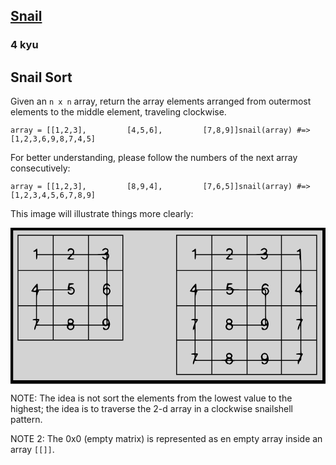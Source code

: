 <h2><a href=https://www.codewars.com/kata/521c2db8ddc89b9b7a0000c1/train/javascript target="_blank">Snail</a></h2><h3>4 kyu</h3><h2 id="snail-sort">Snail Sort</h2><p>Given an <code>n x n</code> array, return the array elements arranged from outermost elements to the middle element, traveling clockwise.</p><pre><code>array = [[1,2,3],         [4,5,6],         [7,8,9]]snail(array) #=&gt; [1,2,3,6,9,8,7,4,5]</code></pre><p>For better understanding, please follow the numbers of the next array consecutively:</p><pre><code>array = [[1,2,3],         [8,9,4],         [7,6,5]]snail(array) #=&gt; [1,2,3,4,5,6,7,8,9]</code></pre><p>This image will illustrate things more clearly:</p><p><svg style="background-color:lightgray" preserveAspectRatio="xMidYMid meet" viewBox="0 0 715.000000 354.000000" height="354.000000pt" width="715.000000pt" xmlns="http://www.w3.org/2000/svg" version="1.0"><g stroke="none" fill="#000000" transform="translate(0.000000,354.000000) scale(0.100000,-0.100000)"><path d="M0 1770 l0 -1770 3575 0 3575 0 0 1770 0 1770 -3575 0 -3575 0 0 -1770z m7080 10 l0 -1700 -3510 0 -3510 0 0 1700 0 1700 3510 0 3510 0 0 -1700z"></path><path d="M160 2180 l0 -1200 1200 0 1200 0 0 1200 0 1200 -1200 0 -1200 0 0 -1200z m800 970 l0 -210 -175 0 -175 0 0 58 c0 32 -3 62 -6 65 -4 4 -20 -5 -36 -18 -16 -14 -34 -25 -39 -25 -5 0 -9 -7 -9 -15 0 -11 8 -13 30 -8 l30 6 0 -93 c0 -69 3 -91 13 -88 6 3 13 25 15 51 l3 47 175 0 174 0 0 -170 0 -170 -390 0 -390 0 0 390 0 390 390 0 390 0 0 -210z m800 0 l0 -210 -161 0 -161 0 6 34 c9 47 -7 81 -44 96 -44 18 -100 -7 -100 -45 0 -30 11 -32 28 -5 14 22 61 27 80 8 16 -16 15 -49 -2 -70 -12 -16 -35 -18 -220 -18 l-206 0 0 210 0 210 390 0 390 0 0 -210z m780 -180 l0 -390 -170 0 -170 0 0 123 c0 111 2 126 20 142 24 22 27 80 4 102 -9 9 -12 22 -8 32 24 52 -5 100 -60 101 -28 0 -76 -33 -76 -52 0 -13 30 -9 46 7 20 19 48 19 64 0 17 -20 6 -43 -25 -55 -14 -5 -24 -15 -23 -22 2 -10 -38 -14 -179 -16 l-183 -2 0 210 0 210 380 0 380 0 0 -390z m-1213 -88 c-54 -56 -50 -62 43 -62 47 0 80 4 80 10 0 6 -22 10 -48 10 -27 0 -52 3 -56 7 -3 4 8 22 26 40 l32 33 178 0 178 0 0 -170 0 -170 -390 0 -390 0 0 170 0 170 192 0 192 0 -37 -38z m853 -2 c0 -32 -4 -40 -18 -40 -11 0 -27 9 -37 20 -18 20 -45 27 -45 12 0 -20 29 -44 60 -51 l35 -7 3 -117 3 -117 -201 0 -200 0 0 170 0 170 200 0 200 0 0 -40z m32 8 c-9 -9 -12 -7 -12 12 0 19 3 21 12 12 9 -9 9 -15 0 -24z m-1252 -538 l0 -210 -170 0 -170 0 0 65 c0 50 -3 65 -15 65 -17 0 -137 -158 -132 -174 2 -6 27 -12 55 -14 l52 -3 0 -150 0 -149 -200 0 -200 0 0 390 0 390 390 0 390 0 0 -210z m800 -180 l0 -390 -390 0 -390 0 0 170 0 170 205 0 c130 0 205 4 205 10 0 6 -11 10 -25 10 -14 0 -25 5 -25 10 0 6 16 10 35 10 41 0 60 -26 50 -70 -9 -43 -84 -54 -99 -15 -8 22 -26 18 -26 -4 0 -26 37 -51 76 -51 45 0 86 49 82 99 -4 44 -55 85 -95 75 -22 -6 -24 -4 -21 22 3 26 7 29 47 34 69 8 65 30 -6 30 l-59 0 -12 -45 c-7 -25 -12 -56 -12 -70 l0 -25 -160 0 -160 0 0 210 0 210 390 0 390 0 0 -390z m420 250 l0 -139 -28 -15 c-39 -20 -52 -55 -52 -136 0 -64 2 -70 31 -94 17 -14 35 -26 40 -26 5 0 9 -51 9 -115 l0 -115 -200 0 -200 0 0 390 0 390 200 0 200 0 0 -140z m360 -250 l0 -390 -170 0 -170 0 0 116 c0 104 2 116 18 121 23 6 52 53 52 86 0 28 -35 77 -56 77 -9 0 -14 11 -14 30 0 34 5 37 26 15 19 -19 34 -19 34 -1 0 8 -13 24 -30 36 l-30 21 0 140 0 139 170 0 170 0 0 -390z m-360 41 c0 -26 -17 -40 -52 -41 -10 0 2 31 20 53 22 25 32 21 32 -12z m-1590 -38 c0 -45 -12 -63 -41 -63 -35 0 -36 12 -6 50 25 33 47 38 47 13z m1590 -78 c0 -30 -3 -55 -7 -55 -14 0 -30 15 -42 38 -10 19 -10 28 4 48 28 43 45 31 45 -31z m48 43 c19 -19 14 -63 -8 -83 -20 -18 -20 -17 -20 38 0 57 6 67 28 45z m-1268 -188 l0 -170 -180 0 -180 0 0 120 c0 73 4 120 10 120 6 0 10 13 10 29 0 17 6 31 16 35 13 5 14 9 4 21 -11 13 8 15 154 15 l166 0 0 -170z m-380 -334 l0 -145 -37 -3 c-52 -4 -56 -28 -4 -28 41 0 41 0 41 -38 0 -21 -9 -57 -20 -80 -21 -42 -27 -102 -11 -102 10 0 31 54 31 81 0 18 12 19 190 19 l190 0 0 -160 0 -160 -390 0 -390 0 0 380 0 380 200 0 200 0 0 -144z m380 -66 l0 -210 -180 0 c-121 0 -180 3 -180 11 0 6 14 30 31 55 33 48 31 64 -7 64 l-24 0 0 145 0 145 180 0 180 0 0 -210z m800 0 l0 -210 -165 0 c-141 0 -167 2 -172 16 -3 8 -1 20 6 27 32 32 -11 97 -63 97 -59 -1 -75 -28 -64 -110 l3 -25 -162 -3 -163 -2 0 210 0 210 390 0 390 0 0 -210z m420 71 l0 -140 -27 -3 c-39 -4 -76 -62 -68 -105 l6 -33 -156 0 -155 0 0 210 0 210 200 0 200 0 0 -139z m360 -241 l0 -380 -380 0 -380 0 0 160 0 160 171 0 c95 0 179 -4 189 -10 13 -7 27 -6 44 2 15 6 29 8 32 5 13 -12 -6 -54 -31 -67 -22 -12 -27 -11 -48 8 -13 12 -26 22 -30 22 -12 0 -8 -35 5 -48 19 -19 85 -15 107 7 20 20 41 80 41 118 0 33 -29 101 -46 107 -11 4 -14 34 -14 151 l0 145 170 0 170 0 0 -380z m-1146 54 c18 -18 19 -24 7 -42 -12 -20 -75 -11 -79 11 -8 40 42 62 72 31z m786 -39 c0 -46 -3 -55 -18 -55 -27 0 -42 20 -42 57 0 20 7 36 18 42 35 21 42 13 42 -44z m-1560 35 c0 -5 -4 -10 -10 -10 -5 0 -10 5 -10 10 0 6 5 10 10 10 6 0 10 -4 10 -10z m1600 -35 c0 -19 -4 -35 -10 -35 -5 0 -10 16 -10 35 0 19 5 35 10 35 6 0 10 -16 10 -35z m-940 -102 c0 -69 106 -102 149 -47 12 15 21 37 21 50 l0 24 155 0 155 0 0 -160 0 -160 -390 0 -390 0 0 160 0 160 150 0 150 0 0 -27z m140 2 c0 -52 -76 -70 -101 -24 -18 35 -4 49 51 49 47 0 50 -2 50 -25z"></path><path d="M3760 1790 l0 -1590 1600 0 1600 0 0 1590 0 1590 -1600 0 -1600 0 0 -1590z m800 1360 l0 -210 -175 0 -175 0 0 58 c0 32 -3 62 -6 65 -4 4 -20 -5 -36 -18 -16 -14 -34 -25 -39 -25 -5 0 -9 -7 -9 -15 0 -11 8 -13 30 -8 l30 6 0 -93 c0 -69 3 -91 13 -88 6 3 13 25 15 51 l3 47 175 0 174 0 0 -170 0 -170 -390 0 -390 0 0 390 0 390 390 0 390 0 0 -210z m800 0 l0 -210 -161 0 -161 0 6 34 c9 47 -7 81 -44 96 -44 18 -100 -7 -100 -45 0 -30 11 -32 28 -5 14 22 61 27 80 8 16 -16 15 -49 -2 -70 -12 -16 -35 -18 -220 -18 l-206 0 0 210 0 210 390 0 390 0 0 -210z m780 0 l0 -210 -159 0 c-135 0 -160 2 -165 16 -3 8 -1 24 5 35 21 41 -13 88 -65 89 -28 0 -76 -33 -76 -52 0 -13 30 -9 46 7 20 19 48 19 64 0 17 -20 6 -43 -25 -55 -14 -5 -24 -15 -23 -22 2 -10 -38 -14 -179 -16 l-183 -2 0 210 0 210 380 0 380 0 0 -210z m800 -180 l0 -390 -169 0 -168 0 -5 234 c-3 129 -9 239 -13 245 -4 8 -17 3 -37 -14 -16 -14 -34 -25 -39 -25 -5 0 -9 -7 -9 -15 0 -11 8 -13 30 -8 28 5 30 4 30 -26 l0 -31 -200 0 -200 0 0 210 0 210 390 0 390 0 0 -390z m-2013 -88 c-54 -56 -50 -62 43 -62 47 0 80 4 80 10 0 6 -22 10 -48 10 -27 0 -52 3 -56 7 -3 4 8 22 26 40 l32 33 178 0 178 0 0 -170 0 -170 -390 0 -390 0 0 170 0 170 192 0 192 0 -37 -38z m888 28 c9 -15 -20 -57 -46 -65 -14 -5 -28 0 -43 14 -40 38 -65 20 -26 -19 46 -46 140 -11 140 52 l0 28 150 0 150 0 0 -170 0 -170 -380 0 -380 0 0 170 0 170 214 0 c139 0 217 -4 221 -10z m745 -40 c0 -27 5 -50 10 -50 6 0 10 -47 10 -120 l0 -120 -210 0 -210 0 0 170 0 170 200 0 200 0 0 -50z m-2000 -520 l0 -210 -170 0 -170 0 0 65 c0 50 -3 65 -15 65 -17 0 -137 -158 -132 -174 2 -6 27 -12 55 -14 l52 -3 0 -150 0 -149 -200 0 -200 0 0 390 0 390 390 0 390 0 0 -210z m800 0 l0 -210 -149 0 c-123 0 -151 3 -162 16 -21 25 -64 43 -88 37 -20 -5 -22 -2 -19 23 3 26 7 29 47 34 69 8 65 30 -6 30 l-59 0 -12 -45 c-7 -25 -12 -56 -12 -70 l0 -25 -160 0 -160 0 0 210 0 210 390 0 390 0 0 -210z m780 -180 l0 -390 -170 0 -170 0 0 116 c0 104 2 116 18 121 23 6 52 53 52 86 0 13 -10 37 -22 52 -20 25 -25 27 -74 22 -46 -5 -52 -3 -47 11 17 49 69 68 99 37 20 -20 36 -19 32 2 -2 9 -18 26 -36 36 -28 17 -37 17 -63 7 -35 -15 -59 -56 -59 -100 l0 -30 -160 0 -160 0 0 210 0 210 380 0 380 0 0 -390z m440 250 l0 -139 -65 -87 c-36 -48 -64 -92 -62 -98 2 -6 28 -13 57 -16 67 -6 68 -9 69 -177 l1 -123 -210 0 -210 0 0 390 0 390 210 0 210 0 0 -140z m360 -250 l0 -390 -170 0 -170 0 0 146 c0 128 2 148 18 160 16 12 16 13 0 19 -16 7 -18 27 -18 231 l0 224 170 0 170 0 0 -390z m-2750 3 c0 -45 -12 -63 -41 -63 -35 0 -36 12 -6 50 25 33 47 38 47 13z m2378 -20 c-3 -35 -6 -38 -35 -41 -39 -4 -42 9 -10 48 32 41 49 38 45 -7z m-1553 -3 c4 -6 -10 -10 -34 -10 -23 0 -41 5 -41 10 0 6 15 10 34 10 19 0 38 -4 41 -10z m803 -6 c28 -19 29 -65 2 -89 -20 -18 -20 -17 -20 33 0 46 -2 52 -21 52 -11 0 -17 5 -14 10 9 14 27 12 53 -6z m-1258 -194 l0 -170 -180 0 -180 0 0 120 c0 73 4 120 10 120 6 0 10 13 10 29 0 17 6 31 16 35 13 5 14 9 4 21 -11 13 8 15 154 15 l166 0 0 -170z m465 143 c-8 -34 -5 -32 -42 -39 -24 -5 -35 -1 -49 15 -23 26 -34 27 -34 2 0 -26 37 -51 76 -51 36 0 84 46 84 81 0 18 9 19 150 19 l150 0 0 -170 0 -170 -390 0 -390 0 0 170 0 170 226 0 226 0 -7 -27z m675 -2 c0 -20 9 -37 31 -55 17 -14 35 -26 40 -26 5 0 9 -51 9 -115 l0 -115 -200 0 -200 0 0 170 0 170 160 0 160 0 0 -29z m80 -11 c0 -22 -3 -40 -7 -40 -23 1 -59 53 -48 70 3 6 17 10 31 10 21 0 24 -4 24 -40z m-1600 -464 l0 -145 -37 -3 c-52 -4 -56 -28 -4 -28 41 0 41 0 41 -38 0 -21 -9 -57 -20 -80 -19 -39 -27 -102 -14 -102 4 0 13 8 20 18 11 14 13 -2 14 -110 l0 -128 -200 0 -200 0 0 380 0 380 200 0 200 0 0 -144z m380 -236 l0 -380 -180 0 -180 0 0 181 0 180 31 45 c33 48 31 64 -7 64 l-24 0 0 145 0 145 180 0 180 0 0 -380z m800 170 l0 -210 -165 0 c-141 0 -167 2 -172 16 -3 8 -1 20 6 27 32 32 -11 97 -63 97 -56 -1 -87 -45 -65 -94 10 -21 9 -29 -4 -44 -23 -26 -21 -71 5 -99 32 -34 99 -32 127 3 12 15 21 37 21 50 l0 24 155 0 155 0 0 -160 0 -160 -390 0 -390 0 0 380 0 380 390 0 390 0 0 -210z m420 71 l0 -140 -27 -3 c-39 -4 -76 -62 -68 -105 l6 -33 -156 0 -155 0 0 210 0 210 200 0 200 0 0 -139z m360 -241 l0 -380 -380 0 -380 0 0 160 0 160 171 0 c95 0 179 -4 189 -10 13 -7 27 -6 44 2 15 6 29 8 32 5 13 -12 -6 -54 -31 -67 -22 -12 -27 -11 -48 8 -13 12 -26 22 -30 22 -12 0 -8 -35 5 -48 19 -19 85 -15 107 7 20 20 41 80 41 118 0 33 -29 101 -46 107 -11 4 -14 34 -14 151 l0 145 170 0 170 0 0 -380z m440 236 l0 -145 -47 -3 c-66 -4 -70 -28 -4 -28 62 0 64 -8 21 -95 -28 -58 -40 -125 -21 -125 10 0 31 54 31 81 0 11 5 19 10 19 6 0 10 -60 10 -160 l0 -160 -210 0 -210 0 0 380 0 380 210 0 210 0 0 -144z m360 -236 l0 -380 -170 0 -170 0 0 196 c0 182 1 198 21 225 21 30 19 49 -7 49 -11 0 -14 25 -14 145 l0 145 170 0 170 0 0 -380z m-1946 54 c18 -18 19 -24 7 -42 -12 -20 -75 -11 -79 11 -8 40 42 62 72 31z m786 -39 c0 -46 -3 -55 -18 -55 -27 0 -42 20 -42 57 0 20 7 36 18 42 35 21 42 13 42 -44z m-1560 35 c0 -5 -4 -10 -10 -10 -5 0 -10 5 -10 10 0 6 5 10 10 10 6 0 10 -4 10 -10z m1600 -35 c0 -19 -4 -35 -10 -35 -5 0 -10 16 -10 35 0 19 5 35 10 35 6 0 10 -16 10 -35z m-827 -67 c35 -17 36 -52 2 -74 -47 -31 -101 17 -75 66 12 23 34 25 73 8z m-813 -492 l0 -145 -37 -3 c-52 -4 -56 -28 -4 -28 41 0 41 0 41 -38 0 -21 -9 -57 -20 -80 -21 -43 -27 -102 -10 -102 5 0 15 18 21 40 l12 40 189 0 188 0 0 -150 0 -150 -390 0 -390 0 0 380 0 380 200 0 200 0 0 -144z m380 -76 l0 -220 -180 0 c-175 0 -180 1 -180 21 0 11 14 40 31 65 33 48 31 64 -7 64 l-24 0 0 145 0 145 180 0 180 0 0 -220z m800 0 l0 -220 -158 0 -159 0 -13 25 c-10 20 -11 28 -2 37 33 33 -9 98 -62 98 -56 -1 -87 -45 -65 -94 10 -22 9 -29 -6 -46 -17 -18 -31 -20 -167 -20 l-148 0 0 220 0 220 390 0 390 0 0 -220z m780 0 l0 -220 -140 0 -140 0 0 30 c0 44 -28 105 -54 119 -38 21 -78 10 -104 -29 -22 -33 -23 -44 -7 -97 l7 -23 -161 0 -161 0 0 220 0 220 380 0 380 0 0 -220z m440 76 l0 -145 -47 -3 c-66 -4 -70 -28 -4 -28 60 0 64 -11 29 -77 l-23 -43 -187 0 -188 0 0 220 0 220 210 0 210 0 0 -144z m360 -236 l0 -380 -390 0 -390 0 0 150 0 150 180 0 180 0 0 -40 c0 -51 16 -51 31 -1 7 24 19 41 30 44 15 4 19 15 19 47 0 26 8 53 21 71 21 30 19 49 -7 49 -11 0 -14 25 -14 145 l0 145 170 0 170 0 0 -380z m-1946 54 c18 -18 19 -24 7 -42 -12 -20 -75 -11 -79 11 -8 40 42 62 72 31z m807 6 c13 -7 19 -21 19 -43 0 -40 -15 -57 -50 -57 -35 0 -50 17 -50 57 0 45 38 66 81 43z m-1581 -10 c0 -5 -4 -10 -10 -10 -5 0 -10 5 -10 10 0 6 5 10 10 10 6 0 10 -4 10 -10z m780 -100 c0 -5 -18 -10 -41 -10 -24 0 -38 4 -34 10 3 6 22 10 41 10 19 0 34 -4 34 -10z m-120 -47 c0 -60 109 -87 149 -37 12 15 21 33 21 40 0 11 31 14 155 14 l155 0 0 -150 0 -150 -390 0 -390 0 0 150 0 150 150 0 c134 0 150 -2 150 -17z m140 3 c0 -16 -37 -46 -57 -46 -15 0 -53 36 -53 50 0 6 25 10 55 10 41 0 55 -4 55 -14z m800 4 c0 -13 -41 -50 -55 -50 -7 0 -20 9 -30 20 -22 25 -35 26 -35 2 0 -27 20 -42 58 -42 45 0 67 13 82 50 l12 30 144 0 144 0 0 -150 0 -150 -380 0 -380 0 0 150 0 150 220 0 c134 0 220 -4 220 -10z"></path></g></svg></p><p>NOTE: The idea is not sort the elements from the lowest value to the highest; the idea is to traverse the 2-d array in a clockwise snailshell pattern.</p><p>NOTE 2: The 0x0 (empty matrix) is represented as en empty array inside an array <code>[[]]</code>.</p>